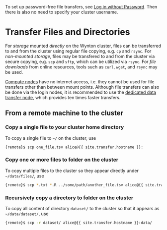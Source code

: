 <div class="alert alert-info" role="alert">
To set up password-free file transfers, see <a href="{{ '/howto/log-in-without-pwd.html' | relative_url }}">Log in without Password</a>.  Then there is also no need to specify your cluster username.
</div>


# Transfer Files and Directories

For _storage_ mounted _directly_ on the Wynton cluster, files can be transferred to and from the cluster using regular file copying, e.g. `cp` and `rsync`.
For _non-mounted storage_, files may be transfered to and from the cluster via secure copying, e.g. `scp` and `sftp`, which can be utilized via `rsync`.
For _file downloads_ from online resources, tools such as `curl`, `wget`, and `rsync` may be used.

<div class="alert alert-warning" role="alert">
<a href="{{ '/about/specs.html#compute-nodes' | relative_url }}">Compute nodes</a> have no internet access, i.e. they cannot be used for file transfers other than between mount points.  Although file transfers can also be done via the login nodes, it is recommended to use the <a href="{{ '/about/specs.html#data-transfer-nodes' | relative_url }}">dedicated data transfer node</a>, which provides ten times faster transfers.
</div>


## From a remote machine to the cluster

### Copy a single file to your cluster home directory

To copy a single file to `~/` on the cluster, use
```sh
{remote}$ scp one_file.tsv alice@{{ site.transfer.hostname }}:
```

### Copy one or more files to folder on the cluster

To copy multiple files to the cluster so they appear directly under `~/data/files/`, use
```sh
{remote}$ scp *.txt *.R ../some/path/another_file.tsv alice@{{ site.transfer.hostname }}:data/files/
```

### Recursively copy a directory to folder on the cluster

To copy all content of directory `dataset/` to the cluster so that it appears as `~/data/dataset/`, use
```sh
{remote}$ scp -r dataset/ alice@{{ site.transfer.hostname }}:data/
```
